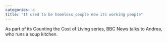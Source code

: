 ```yaml
---
categories: a
title: "It used to be homeless people now its working people"
---
```

As part of its Counting the Cost of Living series, BBC News talks to Andrea, who runs a soup kitchen.